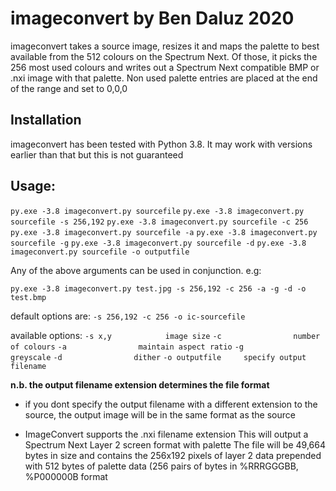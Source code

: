 # imageconvert by Ben Daluz 2020
imageconvert takes a source image, resizes it and maps the palette to best available from the 512 colours on the Spectrum Next. Of those, it picks the 256 most used colours and writes out a Spectrum Next compatible BMP or .nxi image with that palette. Non used palette entries are placed at the end of the range and set to 0,0,0

## Installation
imageconvert has been tested with Python 3.8. It may work with versions earlier than that but this is not guaranteed

## Usage:

```py.exe -3.8 imageconvert.py sourcefile```
```py.exe -3.8 imageconvert.py sourcefile -s 256,192```
```py.exe -3.8 imageconvert.py sourcefile -c 256```
```py.exe -3.8 imageconvert.py sourcefile -a```
```py.exe -3.8 imageconvert.py sourcefile -g```
```py.exe -3.8 imageconvert.py sourcefile -d```
```py.exe -3.8 imageconvert.py sourcefile -o outputfile```

Any of the above arguments can be used in conjunction. e.g:

```py.exe -3.8 imageconvert.py test.jpg -s 256,192 -c 256 -a -g -d -o test.bmp```

default options are: ```-s 256,192 -c 256 -o ic-sourcefile```

available options:
  ```-s x,y            image size```
  ```-c                number of colours```
  ```-a                maintain aspect ratio```
  ```-g                greyscale```
  ```-d                dither```
  ```-o outputfile     specify output filename```

**n.b. the output filename extension determines the file format**

- if you dont specify the output filename with a different extension to the
  source, the output image will be in the same format as the source

- ImageConvert supports the .nxi filename extension
  This will output a Spectrum Next Layer 2 screen format with palette
  The file will be 49,664 bytes in size and contains the 256x192 pixels
  of layer 2 data prepended with 512 bytes of palette data (256 pairs
  of bytes in %RRRGGGBB, %P000000B format

